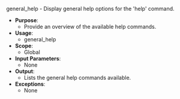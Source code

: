 general_help - Display general help options for the 'help' command.
- **Purpose**:
  - Provide an overview of the available help commands.
- **Usage**: 
  - general_help
- **Scope**:
  - Global
- **Input Parameters**: 
  - None
- **Output**: 
  - Lists the general help commands available.
- **Exceptions**: 
  - None

